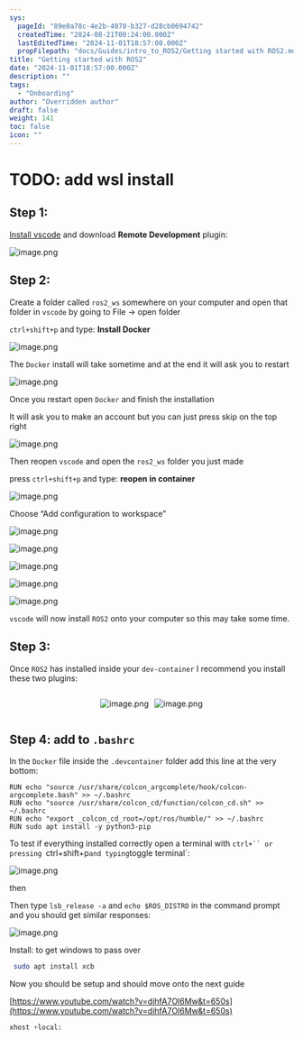 ```yaml
---
sys:
  pageId: "89e0a78c-4e2b-4070-b327-d28cb0694742"
  createdTime: "2024-08-21T00:24:00.000Z"
  lastEditedTime: "2024-11-01T18:57:00.000Z"
  propFilepath: "docs/Guides/intro_to_ROS2/Getting started with ROS2.md"
title: "Getting started with ROS2"
date: "2024-11-01T18:57:00.000Z"
description: ""
tags:
  - "Onboarding"
author: "Overridden author"
draft: false
weight: 141
toc: false
icon: ""
---
```


# TODO: add wsl install

## Step 1:

[Install vscode](https://code.visualstudio.com/download) and download **Remote Development** plugin:

![image.png](https://prod-files-secure.s3.us-west-2.amazonaws.com/d518164a-d88e-44d1-a4ee-3adb3bd8bce0/efb52993-1881-4a40-b95e-6f020334f022/image.png?X-Amz-Algorithm=AWS4-HMAC-SHA256&X-Amz-Content-Sha256=UNSIGNED-PAYLOAD&X-Amz-Credential=ASIAZI2LB4667WP6O26R%2F20250220%2Fus-west-2%2Fs3%2Faws4_request&X-Amz-Date=20250220T090817Z&X-Amz-Expires=3600&X-Amz-Security-Token=IQoJb3JpZ2luX2VjEJH%2F%2F%2F%2F%2F%2F%2F%2F%2F%2FwEaCXVzLXdlc3QtMiJGMEQCIByuWbe9TofW57OBSWsY%2BFMPDHu9G8cuyhkyzfa%2FGea6AiAnPecp81DghhooJ0Ep%2FzboJoKFA9BTXuql77XV7QyK7CqIBAi6%2F%2F%2F%2F%2F%2F%2F%2F%2F%2F8BEAAaDDYzNzQyMzE4MzgwNSIM4YcYtgjU5K3dGlHEKtwDR0k2sWZ7O%2FN0lE4OnRmpNpHgJfHW8MpgSgbLcDYlE3QweY9u8FxW4d6Y3MZytapA93Pss77mIn8CfOJRs6HCRLM9k7yriZjo%2BWGcFyG1pnArKyKwIhC3j0Rrd8nEo3ZdR%2FYWj9iaLRQpQ%2Ftqqb3BcxglN0W4G2U4NKYsPVbDoEl05FtGR8%2BGHP5zBjOG173C9%2FJCSgS1UVoWrLH85uHI1SYPa2tFD8GICeXHpdPWD8Am3JRnWIUoqEjVzSNTHZgoMViQijGG4wv166cBQzm8zjjPkp8fk8wi1VIcdEssT4r80lTtRlzUBJBX49HQbtKHFvYh5BPcODSm%2FWgRtQhixqBeQCjg%2BJSW8xHJEEKSHpRF%2BsK0FSvW5ZdOVpveLhK1FX9nSHQJEMioTCcAEMXpOIPkAoSnpaNUEytp0JIkmeCp9PI5EbHSiz2OF4HGbj4QG13%2FmTdVForlHFdExWFYLvvTs0gqFOE1CjsoJUp1VAXS%2FrAN6xOYr4kKpN9ax6EtgQsIRESE6FAOeGVnbW7lDHmPb1DofFqH7Hl%2Bgqw5t%2FLE%2B7O%2Bgl1RM9KW1Jm%2B%2BKQBrGGy%2BYiJVddcJTY7F0iCawWwGFZx7lgonh%2FLzDv2%2FvHuy2ah09dyu7g9Okkw7tfbvQY6pgGtpk1M50IRuBmleAjymfn9jiNO35TYHZjTFh%2FfmcLFoP2lLOzKUhOHEF8PipciSfr4QM%2FyNfVhUOKMs9rTem0VsjFeRfnJSjOBACqYGhzHCKMm%2Bnr0dhXJh8AvbPkxSZR17%2FUo62u8dJpRnvBfc9JEvLbpxIQEBdKx1rBPZyHapjpIkMTAdVS2N0rBhPsusK%2B0pvRQG3gA9gf5WEBLBBbugGRhxMlq&X-Amz-Signature=c0de8f167f15cf07933221a7f00f30b1634408f914b24a1bb5af6b2c6d2a9146&X-Amz-SignedHeaders=host&x-id=GetObject)

## Step 2:

Create a folder called `ros2_ws` somewhere on your computer and open that folder in `vscode` by going to File → open folder 

`ctrl+shift+p` and type: **Install Docker**

![image.png](https://prod-files-secure.s3.us-west-2.amazonaws.com/d518164a-d88e-44d1-a4ee-3adb3bd8bce0/2269dc0e-1cd5-47ff-bceb-c04ad9b2eab0/image.png?X-Amz-Algorithm=AWS4-HMAC-SHA256&X-Amz-Content-Sha256=UNSIGNED-PAYLOAD&X-Amz-Credential=ASIAZI2LB4667WP6O26R%2F20250220%2Fus-west-2%2Fs3%2Faws4_request&X-Amz-Date=20250220T090817Z&X-Amz-Expires=3600&X-Amz-Security-Token=IQoJb3JpZ2luX2VjEJH%2F%2F%2F%2F%2F%2F%2F%2F%2F%2FwEaCXVzLXdlc3QtMiJGMEQCIByuWbe9TofW57OBSWsY%2BFMPDHu9G8cuyhkyzfa%2FGea6AiAnPecp81DghhooJ0Ep%2FzboJoKFA9BTXuql77XV7QyK7CqIBAi6%2F%2F%2F%2F%2F%2F%2F%2F%2F%2F8BEAAaDDYzNzQyMzE4MzgwNSIM4YcYtgjU5K3dGlHEKtwDR0k2sWZ7O%2FN0lE4OnRmpNpHgJfHW8MpgSgbLcDYlE3QweY9u8FxW4d6Y3MZytapA93Pss77mIn8CfOJRs6HCRLM9k7yriZjo%2BWGcFyG1pnArKyKwIhC3j0Rrd8nEo3ZdR%2FYWj9iaLRQpQ%2Ftqqb3BcxglN0W4G2U4NKYsPVbDoEl05FtGR8%2BGHP5zBjOG173C9%2FJCSgS1UVoWrLH85uHI1SYPa2tFD8GICeXHpdPWD8Am3JRnWIUoqEjVzSNTHZgoMViQijGG4wv166cBQzm8zjjPkp8fk8wi1VIcdEssT4r80lTtRlzUBJBX49HQbtKHFvYh5BPcODSm%2FWgRtQhixqBeQCjg%2BJSW8xHJEEKSHpRF%2BsK0FSvW5ZdOVpveLhK1FX9nSHQJEMioTCcAEMXpOIPkAoSnpaNUEytp0JIkmeCp9PI5EbHSiz2OF4HGbj4QG13%2FmTdVForlHFdExWFYLvvTs0gqFOE1CjsoJUp1VAXS%2FrAN6xOYr4kKpN9ax6EtgQsIRESE6FAOeGVnbW7lDHmPb1DofFqH7Hl%2Bgqw5t%2FLE%2B7O%2Bgl1RM9KW1Jm%2B%2BKQBrGGy%2BYiJVddcJTY7F0iCawWwGFZx7lgonh%2FLzDv2%2FvHuy2ah09dyu7g9Okkw7tfbvQY6pgGtpk1M50IRuBmleAjymfn9jiNO35TYHZjTFh%2FfmcLFoP2lLOzKUhOHEF8PipciSfr4QM%2FyNfVhUOKMs9rTem0VsjFeRfnJSjOBACqYGhzHCKMm%2Bnr0dhXJh8AvbPkxSZR17%2FUo62u8dJpRnvBfc9JEvLbpxIQEBdKx1rBPZyHapjpIkMTAdVS2N0rBhPsusK%2B0pvRQG3gA9gf5WEBLBBbugGRhxMlq&X-Amz-Signature=378f88269bc55df651cec2cf3256ff7ea5adf03d2d14d8f927ab58feb7640c35&X-Amz-SignedHeaders=host&x-id=GetObject)

The `Docker` install will take sometime and at the end it will ask you to restart

![image.png](https://prod-files-secure.s3.us-west-2.amazonaws.com/d518164a-d88e-44d1-a4ee-3adb3bd8bce0/ed233f78-be33-4b1f-b89c-9c346c0e961e/image.png?X-Amz-Algorithm=AWS4-HMAC-SHA256&X-Amz-Content-Sha256=UNSIGNED-PAYLOAD&X-Amz-Credential=ASIAZI2LB4667WP6O26R%2F20250220%2Fus-west-2%2Fs3%2Faws4_request&X-Amz-Date=20250220T090817Z&X-Amz-Expires=3600&X-Amz-Security-Token=IQoJb3JpZ2luX2VjEJH%2F%2F%2F%2F%2F%2F%2F%2F%2F%2FwEaCXVzLXdlc3QtMiJGMEQCIByuWbe9TofW57OBSWsY%2BFMPDHu9G8cuyhkyzfa%2FGea6AiAnPecp81DghhooJ0Ep%2FzboJoKFA9BTXuql77XV7QyK7CqIBAi6%2F%2F%2F%2F%2F%2F%2F%2F%2F%2F8BEAAaDDYzNzQyMzE4MzgwNSIM4YcYtgjU5K3dGlHEKtwDR0k2sWZ7O%2FN0lE4OnRmpNpHgJfHW8MpgSgbLcDYlE3QweY9u8FxW4d6Y3MZytapA93Pss77mIn8CfOJRs6HCRLM9k7yriZjo%2BWGcFyG1pnArKyKwIhC3j0Rrd8nEo3ZdR%2FYWj9iaLRQpQ%2Ftqqb3BcxglN0W4G2U4NKYsPVbDoEl05FtGR8%2BGHP5zBjOG173C9%2FJCSgS1UVoWrLH85uHI1SYPa2tFD8GICeXHpdPWD8Am3JRnWIUoqEjVzSNTHZgoMViQijGG4wv166cBQzm8zjjPkp8fk8wi1VIcdEssT4r80lTtRlzUBJBX49HQbtKHFvYh5BPcODSm%2FWgRtQhixqBeQCjg%2BJSW8xHJEEKSHpRF%2BsK0FSvW5ZdOVpveLhK1FX9nSHQJEMioTCcAEMXpOIPkAoSnpaNUEytp0JIkmeCp9PI5EbHSiz2OF4HGbj4QG13%2FmTdVForlHFdExWFYLvvTs0gqFOE1CjsoJUp1VAXS%2FrAN6xOYr4kKpN9ax6EtgQsIRESE6FAOeGVnbW7lDHmPb1DofFqH7Hl%2Bgqw5t%2FLE%2B7O%2Bgl1RM9KW1Jm%2B%2BKQBrGGy%2BYiJVddcJTY7F0iCawWwGFZx7lgonh%2FLzDv2%2FvHuy2ah09dyu7g9Okkw7tfbvQY6pgGtpk1M50IRuBmleAjymfn9jiNO35TYHZjTFh%2FfmcLFoP2lLOzKUhOHEF8PipciSfr4QM%2FyNfVhUOKMs9rTem0VsjFeRfnJSjOBACqYGhzHCKMm%2Bnr0dhXJh8AvbPkxSZR17%2FUo62u8dJpRnvBfc9JEvLbpxIQEBdKx1rBPZyHapjpIkMTAdVS2N0rBhPsusK%2B0pvRQG3gA9gf5WEBLBBbugGRhxMlq&X-Amz-Signature=02baf2d7a3f8791981a974d083d57b2ccbd9acbc90309c5908b2ad3e57709a23&X-Amz-SignedHeaders=host&x-id=GetObject)

Once you restart open `Docker` and finish the installation

It will ask you to make an account but you can just press skip on the top right

![image.png](https://prod-files-secure.s3.us-west-2.amazonaws.com/d518164a-d88e-44d1-a4ee-3adb3bd8bce0/21010ad9-1659-4fd9-9f59-9932a09b2a3d/image.png?X-Amz-Algorithm=AWS4-HMAC-SHA256&X-Amz-Content-Sha256=UNSIGNED-PAYLOAD&X-Amz-Credential=ASIAZI2LB4667WP6O26R%2F20250220%2Fus-west-2%2Fs3%2Faws4_request&X-Amz-Date=20250220T090817Z&X-Amz-Expires=3600&X-Amz-Security-Token=IQoJb3JpZ2luX2VjEJH%2F%2F%2F%2F%2F%2F%2F%2F%2F%2FwEaCXVzLXdlc3QtMiJGMEQCIByuWbe9TofW57OBSWsY%2BFMPDHu9G8cuyhkyzfa%2FGea6AiAnPecp81DghhooJ0Ep%2FzboJoKFA9BTXuql77XV7QyK7CqIBAi6%2F%2F%2F%2F%2F%2F%2F%2F%2F%2F8BEAAaDDYzNzQyMzE4MzgwNSIM4YcYtgjU5K3dGlHEKtwDR0k2sWZ7O%2FN0lE4OnRmpNpHgJfHW8MpgSgbLcDYlE3QweY9u8FxW4d6Y3MZytapA93Pss77mIn8CfOJRs6HCRLM9k7yriZjo%2BWGcFyG1pnArKyKwIhC3j0Rrd8nEo3ZdR%2FYWj9iaLRQpQ%2Ftqqb3BcxglN0W4G2U4NKYsPVbDoEl05FtGR8%2BGHP5zBjOG173C9%2FJCSgS1UVoWrLH85uHI1SYPa2tFD8GICeXHpdPWD8Am3JRnWIUoqEjVzSNTHZgoMViQijGG4wv166cBQzm8zjjPkp8fk8wi1VIcdEssT4r80lTtRlzUBJBX49HQbtKHFvYh5BPcODSm%2FWgRtQhixqBeQCjg%2BJSW8xHJEEKSHpRF%2BsK0FSvW5ZdOVpveLhK1FX9nSHQJEMioTCcAEMXpOIPkAoSnpaNUEytp0JIkmeCp9PI5EbHSiz2OF4HGbj4QG13%2FmTdVForlHFdExWFYLvvTs0gqFOE1CjsoJUp1VAXS%2FrAN6xOYr4kKpN9ax6EtgQsIRESE6FAOeGVnbW7lDHmPb1DofFqH7Hl%2Bgqw5t%2FLE%2B7O%2Bgl1RM9KW1Jm%2B%2BKQBrGGy%2BYiJVddcJTY7F0iCawWwGFZx7lgonh%2FLzDv2%2FvHuy2ah09dyu7g9Okkw7tfbvQY6pgGtpk1M50IRuBmleAjymfn9jiNO35TYHZjTFh%2FfmcLFoP2lLOzKUhOHEF8PipciSfr4QM%2FyNfVhUOKMs9rTem0VsjFeRfnJSjOBACqYGhzHCKMm%2Bnr0dhXJh8AvbPkxSZR17%2FUo62u8dJpRnvBfc9JEvLbpxIQEBdKx1rBPZyHapjpIkMTAdVS2N0rBhPsusK%2B0pvRQG3gA9gf5WEBLBBbugGRhxMlq&X-Amz-Signature=f1eae6540f13bd30865bbddf3230d29fd537961ab22928596c01a82c8fe29356&X-Amz-SignedHeaders=host&x-id=GetObject)

Then reopen `vscode` and open the `ros2_ws` folder you just made

press `ctrl+shift+p` and type: **reopen in container**

![image.png](https://prod-files-secure.s3.us-west-2.amazonaws.com/d518164a-d88e-44d1-a4ee-3adb3bd8bce0/4e93b8c2-41ad-488c-8095-c74205196118/image.png?X-Amz-Algorithm=AWS4-HMAC-SHA256&X-Amz-Content-Sha256=UNSIGNED-PAYLOAD&X-Amz-Credential=ASIAZI2LB4667WP6O26R%2F20250220%2Fus-west-2%2Fs3%2Faws4_request&X-Amz-Date=20250220T090817Z&X-Amz-Expires=3600&X-Amz-Security-Token=IQoJb3JpZ2luX2VjEJH%2F%2F%2F%2F%2F%2F%2F%2F%2F%2FwEaCXVzLXdlc3QtMiJGMEQCIByuWbe9TofW57OBSWsY%2BFMPDHu9G8cuyhkyzfa%2FGea6AiAnPecp81DghhooJ0Ep%2FzboJoKFA9BTXuql77XV7QyK7CqIBAi6%2F%2F%2F%2F%2F%2F%2F%2F%2F%2F8BEAAaDDYzNzQyMzE4MzgwNSIM4YcYtgjU5K3dGlHEKtwDR0k2sWZ7O%2FN0lE4OnRmpNpHgJfHW8MpgSgbLcDYlE3QweY9u8FxW4d6Y3MZytapA93Pss77mIn8CfOJRs6HCRLM9k7yriZjo%2BWGcFyG1pnArKyKwIhC3j0Rrd8nEo3ZdR%2FYWj9iaLRQpQ%2Ftqqb3BcxglN0W4G2U4NKYsPVbDoEl05FtGR8%2BGHP5zBjOG173C9%2FJCSgS1UVoWrLH85uHI1SYPa2tFD8GICeXHpdPWD8Am3JRnWIUoqEjVzSNTHZgoMViQijGG4wv166cBQzm8zjjPkp8fk8wi1VIcdEssT4r80lTtRlzUBJBX49HQbtKHFvYh5BPcODSm%2FWgRtQhixqBeQCjg%2BJSW8xHJEEKSHpRF%2BsK0FSvW5ZdOVpveLhK1FX9nSHQJEMioTCcAEMXpOIPkAoSnpaNUEytp0JIkmeCp9PI5EbHSiz2OF4HGbj4QG13%2FmTdVForlHFdExWFYLvvTs0gqFOE1CjsoJUp1VAXS%2FrAN6xOYr4kKpN9ax6EtgQsIRESE6FAOeGVnbW7lDHmPb1DofFqH7Hl%2Bgqw5t%2FLE%2B7O%2Bgl1RM9KW1Jm%2B%2BKQBrGGy%2BYiJVddcJTY7F0iCawWwGFZx7lgonh%2FLzDv2%2FvHuy2ah09dyu7g9Okkw7tfbvQY6pgGtpk1M50IRuBmleAjymfn9jiNO35TYHZjTFh%2FfmcLFoP2lLOzKUhOHEF8PipciSfr4QM%2FyNfVhUOKMs9rTem0VsjFeRfnJSjOBACqYGhzHCKMm%2Bnr0dhXJh8AvbPkxSZR17%2FUo62u8dJpRnvBfc9JEvLbpxIQEBdKx1rBPZyHapjpIkMTAdVS2N0rBhPsusK%2B0pvRQG3gA9gf5WEBLBBbugGRhxMlq&X-Amz-Signature=095235997839ba5a8bc954b916433a614e76dd6e448f7ad820ad6453713e3914&X-Amz-SignedHeaders=host&x-id=GetObject)

Choose “Add configuration to workspace”

![image.png](https://prod-files-secure.s3.us-west-2.amazonaws.com/d518164a-d88e-44d1-a4ee-3adb3bd8bce0/9560b282-5060-4989-ba37-97e7b2c22476/image.png?X-Amz-Algorithm=AWS4-HMAC-SHA256&X-Amz-Content-Sha256=UNSIGNED-PAYLOAD&X-Amz-Credential=ASIAZI2LB4667WP6O26R%2F20250220%2Fus-west-2%2Fs3%2Faws4_request&X-Amz-Date=20250220T090817Z&X-Amz-Expires=3600&X-Amz-Security-Token=IQoJb3JpZ2luX2VjEJH%2F%2F%2F%2F%2F%2F%2F%2F%2F%2FwEaCXVzLXdlc3QtMiJGMEQCIByuWbe9TofW57OBSWsY%2BFMPDHu9G8cuyhkyzfa%2FGea6AiAnPecp81DghhooJ0Ep%2FzboJoKFA9BTXuql77XV7QyK7CqIBAi6%2F%2F%2F%2F%2F%2F%2F%2F%2F%2F8BEAAaDDYzNzQyMzE4MzgwNSIM4YcYtgjU5K3dGlHEKtwDR0k2sWZ7O%2FN0lE4OnRmpNpHgJfHW8MpgSgbLcDYlE3QweY9u8FxW4d6Y3MZytapA93Pss77mIn8CfOJRs6HCRLM9k7yriZjo%2BWGcFyG1pnArKyKwIhC3j0Rrd8nEo3ZdR%2FYWj9iaLRQpQ%2Ftqqb3BcxglN0W4G2U4NKYsPVbDoEl05FtGR8%2BGHP5zBjOG173C9%2FJCSgS1UVoWrLH85uHI1SYPa2tFD8GICeXHpdPWD8Am3JRnWIUoqEjVzSNTHZgoMViQijGG4wv166cBQzm8zjjPkp8fk8wi1VIcdEssT4r80lTtRlzUBJBX49HQbtKHFvYh5BPcODSm%2FWgRtQhixqBeQCjg%2BJSW8xHJEEKSHpRF%2BsK0FSvW5ZdOVpveLhK1FX9nSHQJEMioTCcAEMXpOIPkAoSnpaNUEytp0JIkmeCp9PI5EbHSiz2OF4HGbj4QG13%2FmTdVForlHFdExWFYLvvTs0gqFOE1CjsoJUp1VAXS%2FrAN6xOYr4kKpN9ax6EtgQsIRESE6FAOeGVnbW7lDHmPb1DofFqH7Hl%2Bgqw5t%2FLE%2B7O%2Bgl1RM9KW1Jm%2B%2BKQBrGGy%2BYiJVddcJTY7F0iCawWwGFZx7lgonh%2FLzDv2%2FvHuy2ah09dyu7g9Okkw7tfbvQY6pgGtpk1M50IRuBmleAjymfn9jiNO35TYHZjTFh%2FfmcLFoP2lLOzKUhOHEF8PipciSfr4QM%2FyNfVhUOKMs9rTem0VsjFeRfnJSjOBACqYGhzHCKMm%2Bnr0dhXJh8AvbPkxSZR17%2FUo62u8dJpRnvBfc9JEvLbpxIQEBdKx1rBPZyHapjpIkMTAdVS2N0rBhPsusK%2B0pvRQG3gA9gf5WEBLBBbugGRhxMlq&X-Amz-Signature=5e2d1c064b5f7db993bdf6079893b9bdb2b8b95af29d0d581267f630b7f423fb&X-Amz-SignedHeaders=host&x-id=GetObject)

![image.png](https://prod-files-secure.s3.us-west-2.amazonaws.com/d518164a-d88e-44d1-a4ee-3adb3bd8bce0/2ee63f81-886b-48e8-a553-dc6e5eac99e4/image.png?X-Amz-Algorithm=AWS4-HMAC-SHA256&X-Amz-Content-Sha256=UNSIGNED-PAYLOAD&X-Amz-Credential=ASIAZI2LB4667WP6O26R%2F20250220%2Fus-west-2%2Fs3%2Faws4_request&X-Amz-Date=20250220T090817Z&X-Amz-Expires=3600&X-Amz-Security-Token=IQoJb3JpZ2luX2VjEJH%2F%2F%2F%2F%2F%2F%2F%2F%2F%2FwEaCXVzLXdlc3QtMiJGMEQCIByuWbe9TofW57OBSWsY%2BFMPDHu9G8cuyhkyzfa%2FGea6AiAnPecp81DghhooJ0Ep%2FzboJoKFA9BTXuql77XV7QyK7CqIBAi6%2F%2F%2F%2F%2F%2F%2F%2F%2F%2F8BEAAaDDYzNzQyMzE4MzgwNSIM4YcYtgjU5K3dGlHEKtwDR0k2sWZ7O%2FN0lE4OnRmpNpHgJfHW8MpgSgbLcDYlE3QweY9u8FxW4d6Y3MZytapA93Pss77mIn8CfOJRs6HCRLM9k7yriZjo%2BWGcFyG1pnArKyKwIhC3j0Rrd8nEo3ZdR%2FYWj9iaLRQpQ%2Ftqqb3BcxglN0W4G2U4NKYsPVbDoEl05FtGR8%2BGHP5zBjOG173C9%2FJCSgS1UVoWrLH85uHI1SYPa2tFD8GICeXHpdPWD8Am3JRnWIUoqEjVzSNTHZgoMViQijGG4wv166cBQzm8zjjPkp8fk8wi1VIcdEssT4r80lTtRlzUBJBX49HQbtKHFvYh5BPcODSm%2FWgRtQhixqBeQCjg%2BJSW8xHJEEKSHpRF%2BsK0FSvW5ZdOVpveLhK1FX9nSHQJEMioTCcAEMXpOIPkAoSnpaNUEytp0JIkmeCp9PI5EbHSiz2OF4HGbj4QG13%2FmTdVForlHFdExWFYLvvTs0gqFOE1CjsoJUp1VAXS%2FrAN6xOYr4kKpN9ax6EtgQsIRESE6FAOeGVnbW7lDHmPb1DofFqH7Hl%2Bgqw5t%2FLE%2B7O%2Bgl1RM9KW1Jm%2B%2BKQBrGGy%2BYiJVddcJTY7F0iCawWwGFZx7lgonh%2FLzDv2%2FvHuy2ah09dyu7g9Okkw7tfbvQY6pgGtpk1M50IRuBmleAjymfn9jiNO35TYHZjTFh%2FfmcLFoP2lLOzKUhOHEF8PipciSfr4QM%2FyNfVhUOKMs9rTem0VsjFeRfnJSjOBACqYGhzHCKMm%2Bnr0dhXJh8AvbPkxSZR17%2FUo62u8dJpRnvBfc9JEvLbpxIQEBdKx1rBPZyHapjpIkMTAdVS2N0rBhPsusK%2B0pvRQG3gA9gf5WEBLBBbugGRhxMlq&X-Amz-Signature=e2445d4c2c2e5a17d072f307e069bcf487ba1ff373ef75c70c3b7ab9839b3bb4&X-Amz-SignedHeaders=host&x-id=GetObject)

![image.png](https://prod-files-secure.s3.us-west-2.amazonaws.com/d518164a-d88e-44d1-a4ee-3adb3bd8bce0/ae1580b2-b048-407e-aed9-b584224a7a04/image.png?X-Amz-Algorithm=AWS4-HMAC-SHA256&X-Amz-Content-Sha256=UNSIGNED-PAYLOAD&X-Amz-Credential=ASIAZI2LB4667WP6O26R%2F20250220%2Fus-west-2%2Fs3%2Faws4_request&X-Amz-Date=20250220T090817Z&X-Amz-Expires=3600&X-Amz-Security-Token=IQoJb3JpZ2luX2VjEJH%2F%2F%2F%2F%2F%2F%2F%2F%2F%2FwEaCXVzLXdlc3QtMiJGMEQCIByuWbe9TofW57OBSWsY%2BFMPDHu9G8cuyhkyzfa%2FGea6AiAnPecp81DghhooJ0Ep%2FzboJoKFA9BTXuql77XV7QyK7CqIBAi6%2F%2F%2F%2F%2F%2F%2F%2F%2F%2F8BEAAaDDYzNzQyMzE4MzgwNSIM4YcYtgjU5K3dGlHEKtwDR0k2sWZ7O%2FN0lE4OnRmpNpHgJfHW8MpgSgbLcDYlE3QweY9u8FxW4d6Y3MZytapA93Pss77mIn8CfOJRs6HCRLM9k7yriZjo%2BWGcFyG1pnArKyKwIhC3j0Rrd8nEo3ZdR%2FYWj9iaLRQpQ%2Ftqqb3BcxglN0W4G2U4NKYsPVbDoEl05FtGR8%2BGHP5zBjOG173C9%2FJCSgS1UVoWrLH85uHI1SYPa2tFD8GICeXHpdPWD8Am3JRnWIUoqEjVzSNTHZgoMViQijGG4wv166cBQzm8zjjPkp8fk8wi1VIcdEssT4r80lTtRlzUBJBX49HQbtKHFvYh5BPcODSm%2FWgRtQhixqBeQCjg%2BJSW8xHJEEKSHpRF%2BsK0FSvW5ZdOVpveLhK1FX9nSHQJEMioTCcAEMXpOIPkAoSnpaNUEytp0JIkmeCp9PI5EbHSiz2OF4HGbj4QG13%2FmTdVForlHFdExWFYLvvTs0gqFOE1CjsoJUp1VAXS%2FrAN6xOYr4kKpN9ax6EtgQsIRESE6FAOeGVnbW7lDHmPb1DofFqH7Hl%2Bgqw5t%2FLE%2B7O%2Bgl1RM9KW1Jm%2B%2BKQBrGGy%2BYiJVddcJTY7F0iCawWwGFZx7lgonh%2FLzDv2%2FvHuy2ah09dyu7g9Okkw7tfbvQY6pgGtpk1M50IRuBmleAjymfn9jiNO35TYHZjTFh%2FfmcLFoP2lLOzKUhOHEF8PipciSfr4QM%2FyNfVhUOKMs9rTem0VsjFeRfnJSjOBACqYGhzHCKMm%2Bnr0dhXJh8AvbPkxSZR17%2FUo62u8dJpRnvBfc9JEvLbpxIQEBdKx1rBPZyHapjpIkMTAdVS2N0rBhPsusK%2B0pvRQG3gA9gf5WEBLBBbugGRhxMlq&X-Amz-Signature=638f5a3f209ad07b86bc2053d6f59b9f97c5f2a85d0790a5b17d4ff7b2962baa&X-Amz-SignedHeaders=host&x-id=GetObject)

![image.png](https://prod-files-secure.s3.us-west-2.amazonaws.com/d518164a-d88e-44d1-a4ee-3adb3bd8bce0/53255b28-f75e-430f-b9e3-c0ac8577e42b/image.png?X-Amz-Algorithm=AWS4-HMAC-SHA256&X-Amz-Content-Sha256=UNSIGNED-PAYLOAD&X-Amz-Credential=ASIAZI2LB4667WP6O26R%2F20250220%2Fus-west-2%2Fs3%2Faws4_request&X-Amz-Date=20250220T090817Z&X-Amz-Expires=3600&X-Amz-Security-Token=IQoJb3JpZ2luX2VjEJH%2F%2F%2F%2F%2F%2F%2F%2F%2F%2FwEaCXVzLXdlc3QtMiJGMEQCIByuWbe9TofW57OBSWsY%2BFMPDHu9G8cuyhkyzfa%2FGea6AiAnPecp81DghhooJ0Ep%2FzboJoKFA9BTXuql77XV7QyK7CqIBAi6%2F%2F%2F%2F%2F%2F%2F%2F%2F%2F8BEAAaDDYzNzQyMzE4MzgwNSIM4YcYtgjU5K3dGlHEKtwDR0k2sWZ7O%2FN0lE4OnRmpNpHgJfHW8MpgSgbLcDYlE3QweY9u8FxW4d6Y3MZytapA93Pss77mIn8CfOJRs6HCRLM9k7yriZjo%2BWGcFyG1pnArKyKwIhC3j0Rrd8nEo3ZdR%2FYWj9iaLRQpQ%2Ftqqb3BcxglN0W4G2U4NKYsPVbDoEl05FtGR8%2BGHP5zBjOG173C9%2FJCSgS1UVoWrLH85uHI1SYPa2tFD8GICeXHpdPWD8Am3JRnWIUoqEjVzSNTHZgoMViQijGG4wv166cBQzm8zjjPkp8fk8wi1VIcdEssT4r80lTtRlzUBJBX49HQbtKHFvYh5BPcODSm%2FWgRtQhixqBeQCjg%2BJSW8xHJEEKSHpRF%2BsK0FSvW5ZdOVpveLhK1FX9nSHQJEMioTCcAEMXpOIPkAoSnpaNUEytp0JIkmeCp9PI5EbHSiz2OF4HGbj4QG13%2FmTdVForlHFdExWFYLvvTs0gqFOE1CjsoJUp1VAXS%2FrAN6xOYr4kKpN9ax6EtgQsIRESE6FAOeGVnbW7lDHmPb1DofFqH7Hl%2Bgqw5t%2FLE%2B7O%2Bgl1RM9KW1Jm%2B%2BKQBrGGy%2BYiJVddcJTY7F0iCawWwGFZx7lgonh%2FLzDv2%2FvHuy2ah09dyu7g9Okkw7tfbvQY6pgGtpk1M50IRuBmleAjymfn9jiNO35TYHZjTFh%2FfmcLFoP2lLOzKUhOHEF8PipciSfr4QM%2FyNfVhUOKMs9rTem0VsjFeRfnJSjOBACqYGhzHCKMm%2Bnr0dhXJh8AvbPkxSZR17%2FUo62u8dJpRnvBfc9JEvLbpxIQEBdKx1rBPZyHapjpIkMTAdVS2N0rBhPsusK%2B0pvRQG3gA9gf5WEBLBBbugGRhxMlq&X-Amz-Signature=a02660ed3984eaa407f400eaeb232e058b5daebd0dbe9f5263eaebd444a9a0df&X-Amz-SignedHeaders=host&x-id=GetObject)

![image.png](https://prod-files-secure.s3.us-west-2.amazonaws.com/d518164a-d88e-44d1-a4ee-3adb3bd8bce0/7c562767-5af9-4ffb-97d1-327bcdf4ee00/image.png?X-Amz-Algorithm=AWS4-HMAC-SHA256&X-Amz-Content-Sha256=UNSIGNED-PAYLOAD&X-Amz-Credential=ASIAZI2LB4667WP6O26R%2F20250220%2Fus-west-2%2Fs3%2Faws4_request&X-Amz-Date=20250220T090817Z&X-Amz-Expires=3600&X-Amz-Security-Token=IQoJb3JpZ2luX2VjEJH%2F%2F%2F%2F%2F%2F%2F%2F%2F%2FwEaCXVzLXdlc3QtMiJGMEQCIByuWbe9TofW57OBSWsY%2BFMPDHu9G8cuyhkyzfa%2FGea6AiAnPecp81DghhooJ0Ep%2FzboJoKFA9BTXuql77XV7QyK7CqIBAi6%2F%2F%2F%2F%2F%2F%2F%2F%2F%2F8BEAAaDDYzNzQyMzE4MzgwNSIM4YcYtgjU5K3dGlHEKtwDR0k2sWZ7O%2FN0lE4OnRmpNpHgJfHW8MpgSgbLcDYlE3QweY9u8FxW4d6Y3MZytapA93Pss77mIn8CfOJRs6HCRLM9k7yriZjo%2BWGcFyG1pnArKyKwIhC3j0Rrd8nEo3ZdR%2FYWj9iaLRQpQ%2Ftqqb3BcxglN0W4G2U4NKYsPVbDoEl05FtGR8%2BGHP5zBjOG173C9%2FJCSgS1UVoWrLH85uHI1SYPa2tFD8GICeXHpdPWD8Am3JRnWIUoqEjVzSNTHZgoMViQijGG4wv166cBQzm8zjjPkp8fk8wi1VIcdEssT4r80lTtRlzUBJBX49HQbtKHFvYh5BPcODSm%2FWgRtQhixqBeQCjg%2BJSW8xHJEEKSHpRF%2BsK0FSvW5ZdOVpveLhK1FX9nSHQJEMioTCcAEMXpOIPkAoSnpaNUEytp0JIkmeCp9PI5EbHSiz2OF4HGbj4QG13%2FmTdVForlHFdExWFYLvvTs0gqFOE1CjsoJUp1VAXS%2FrAN6xOYr4kKpN9ax6EtgQsIRESE6FAOeGVnbW7lDHmPb1DofFqH7Hl%2Bgqw5t%2FLE%2B7O%2Bgl1RM9KW1Jm%2B%2BKQBrGGy%2BYiJVddcJTY7F0iCawWwGFZx7lgonh%2FLzDv2%2FvHuy2ah09dyu7g9Okkw7tfbvQY6pgGtpk1M50IRuBmleAjymfn9jiNO35TYHZjTFh%2FfmcLFoP2lLOzKUhOHEF8PipciSfr4QM%2FyNfVhUOKMs9rTem0VsjFeRfnJSjOBACqYGhzHCKMm%2Bnr0dhXJh8AvbPkxSZR17%2FUo62u8dJpRnvBfc9JEvLbpxIQEBdKx1rBPZyHapjpIkMTAdVS2N0rBhPsusK%2B0pvRQG3gA9gf5WEBLBBbugGRhxMlq&X-Amz-Signature=5e76a061b74654c6dfb1f9957d63d8fe6fea310c1302e03e8a16bac272d0dcda&X-Amz-SignedHeaders=host&x-id=GetObject)

`vscode` will now install `ROS2` onto your computer so this may take some time.

## Step 3:

Once `ROS2` has installed inside your `dev-container` I recommend you install these two plugins:

<div style="display: flex;flex-direction: row; column-gap:10px; max-width: 630px;justify-content: center;">
<div>

![image.png](https://prod-files-secure.s3.us-west-2.amazonaws.com/d518164a-d88e-44d1-a4ee-3adb3bd8bce0/3fc3d550-5a54-4ba1-ba6b-faa01cdb7369/image.png?X-Amz-Algorithm=AWS4-HMAC-SHA256&X-Amz-Content-Sha256=UNSIGNED-PAYLOAD&X-Amz-Credential=ASIAZI2LB466THPWMXV6%2F20250220%2Fus-west-2%2Fs3%2Faws4_request&X-Amz-Date=20250220T090819Z&X-Amz-Expires=3600&X-Amz-Security-Token=IQoJb3JpZ2luX2VjEJH%2F%2F%2F%2F%2F%2F%2F%2F%2F%2FwEaCXVzLXdlc3QtMiJHMEUCIEgVYcomqCM0tDOCd1cFvqhpjIVkdhhEDgXifixj9u%2B1AiEA5zLejryarZjXq7ucXigqooLgV4o%2BHY0YN0UVW1E%2B65IqiAQIuv%2F%2F%2F%2F%2F%2F%2F%2F%2F%2FARAAGgw2Mzc0MjMxODM4MDUiDHP2M7TcpPQwcs4t6CrcA8K0DjZ9DL%2BAXYj35Th12fTSRyamNwbl9Gk96lmYLtIqhHJzLa6S1%2Fows%2FfflDa7tb0ytQ9nmpdtchNdoTcOFnPjztJXcaj9fcHDUQ%2FRAWVZuXGubd%2FU6oFgTlcUHf%2FwtVsNTe6sJZ1UJOeZqWDsd2Lrun%2FUQCoi9yrXLNHn7dwyhY4XehfuniJIZGxOv0AI5p0J1mPo2UKvWipS6NUqBfSvPHpgHaYVKphn1o9NzELFrrevNr5bi0RWi4YAbBQtyGooCJvQea2D1S27r5A6nw851d%2F2VJWCwyN5a0lfRQWggy%2BL2yaYC35k1hBMbWYaSqXQ5wI5lheVOWLuwyRUpJZr5E%2FaVCsWjUqrK6JucSL2y9ARd%2F8SKpDKfp3jS7iqM6scfuUUSwmhpcK66NjY4GKnfrHAVdAVYld6v4uvnMIK6jyVgQRX5cMW1AIwxd8VI5FP8mSlkQlLAADPWCHOlOxT5gtcX0%2BeOVAZOukf1DXLMuEywSZS1I6SXhus9HD7Wl48MH9XK4qdR1NeoG5ss18xJpPdiLs6vWXbpIlhjYgRBPWT41Qv24mp%2BeQL1WASFODtU0tYBykn%2BJmgAv1iQeJDfdHhhgOPYC%2BUFMd3DoCe%2FEyXkIN2Hwe4w6p3MO7X270GOqUBXGFXu5Dlm2MFDfNyPdTYCO5Y8s4nZoi846e3v0FNigpOd2gn1GXyE4mIRgbYVYeDyx4mTvmsrv%2FsTCcU7SjGPj1ulUC5OsUhcmFgQWNpZAsrs%2B042ytjuWaJZWMuifcoiYjN32W1bv8BcXpDj7qUeoBvDNfH9B15n5DlGYpod9NrGajH1vuYltfJhMaVYSdBQ1wuCZLUWVol2viM40bVWRiVB1KU&X-Amz-Signature=27f0865ca16207fc178ce3071a510e70259dc73aa2870ae821d45b2bc2a836d5&X-Amz-SignedHeaders=host&x-id=GetObject)

</div>
<div>

![image.png](https://prod-files-secure.s3.us-west-2.amazonaws.com/d518164a-d88e-44d1-a4ee-3adb3bd8bce0/d994cc66-13c2-4093-a5a3-f84cf4601a82/image.png?X-Amz-Algorithm=AWS4-HMAC-SHA256&X-Amz-Content-Sha256=UNSIGNED-PAYLOAD&X-Amz-Credential=ASIAZI2LB4664FJDQIRX%2F20250220%2Fus-west-2%2Fs3%2Faws4_request&X-Amz-Date=20250220T090821Z&X-Amz-Expires=3600&X-Amz-Security-Token=IQoJb3JpZ2luX2VjEJH%2F%2F%2F%2F%2F%2F%2F%2F%2F%2FwEaCXVzLXdlc3QtMiJGMEQCIB22SGEBoPOwVrvoo4xqS3JgLxYFEA0h16zFtfgQLpevAiA6okj5Xf%2BsLr8Qw%2B%2BzdrK6R3VB3DcWGvGgRHPnlYXE2CqIBAi6%2F%2F%2F%2F%2F%2F%2F%2F%2F%2F8BEAAaDDYzNzQyMzE4MzgwNSIMF9WN5tNRpF2JETzUKtwD8B8EtK%2F33MiCj%2FOlAmlQzXgmA4GWSXHMYp%2FMKhUPQzcq5LP0Rsboog79CmGGvifatgNRIQE6K8uuJXb7kyKE2JE%2FQXGMeiIGqpehxaxrooj3Mjn%2BB0KUtyFN6IUtH1wWuDakIJS5hgU8IYub9xLwmzZsRDAN8Vo4Xm4lnfRaTJQl%2B00RyqGR%2BQNJVTuu6%2FpBwkZC2q5cxYBJL%2BKsxO1nywZheEzbAi3HckZIvqd4n0qSUt1bXWmbOjkO8r4NsKtLNJpaCnRBbBpprL1Af20nULjl9FNSyB%2BniKD51fPYbyV0F0OWhgUNrbS6jLAnWSObqgmsXTfzxvYmwNUDgAVf9wDOgTE8bb6TnkQGV8teJpnPpKE6%2F%2BYF88niM%2B26JQkurRCJ6mykMepFg9cIngcaD4VB%2BhBm0jUUEKzXotaZaPlafs6UDp%2BulQJg2ACbTH198buCDUG2jiXpbpaSyB0SzHMPpldw2VbAwtVA4fVgwasWURJxXD%2FS79zUQaIl9YOXeQzP9wuJRCEa2Ay7%2FMC%2BAhgL3eLAMOto%2FsQZSu%2BlDGYVcfu2Musr1mJzz01%2B%2F%2BwZCQ7qvkP0nTNXWfhnho9RC3%2B07Y5QWhIUVwH1HUP9yu4PuWyXLeiKxbijrXQwt9jbvQY6pgGhi3IyVxkBYu8rCdl1OiSO3fT7PVzqc3IOJJLwdS%2BcWOGTiOsdXf5x8TORYOw3%2BchZ9fTXqjGicBeI7bG4eUJPf6SiJqbcb1OW5SwBogxstOUt%2BdK0EoLIbYq2AZwmFJpyK6fqIwbwmlvSw0uuT7Zd9YX9dHy79aX4xkeC2vFLU05Xhy7sWoPUKOzgkXbcllysnMt%2BykNXiwtx9cvigKZzL%2FqVj%2FE8&X-Amz-Signature=5d5ca5bffc084eea32b6282b3bf9cb3e1cb3db53c84bbd7c4dd61a78555c2983&X-Amz-SignedHeaders=host&x-id=GetObject)

</div>
</div>

## Step 4: add to `.bashrc`

In the `Docker` file inside the `.devcontainer` folder add this line at the very bottom: 

```docker
RUN echo "source /usr/share/colcon_argcomplete/hook/colcon-argcomplete.bash" >> ~/.bashrc
RUN echo "source /usr/share/colcon_cd/function/colcon_cd.sh" >> ~/.bashrc
RUN echo "export _colcon_cd_root=/opt/ros/humble/" >> ~/.bashrc
RUN sudo apt install -y python3-pip 
```

To test if everything installed correctly open a terminal with `ctrl+`` or pressing `ctrl+shift+p` and typing `toggle terminal`:

![image.png](https://prod-files-secure.s3.us-west-2.amazonaws.com/d518164a-d88e-44d1-a4ee-3adb3bd8bce0/6a4943d8-b04e-4c02-9a58-775f3384d1a5/image.png?X-Amz-Algorithm=AWS4-HMAC-SHA256&X-Amz-Content-Sha256=UNSIGNED-PAYLOAD&X-Amz-Credential=ASIAZI2LB4667WP6O26R%2F20250220%2Fus-west-2%2Fs3%2Faws4_request&X-Amz-Date=20250220T090817Z&X-Amz-Expires=3600&X-Amz-Security-Token=IQoJb3JpZ2luX2VjEJH%2F%2F%2F%2F%2F%2F%2F%2F%2F%2FwEaCXVzLXdlc3QtMiJGMEQCIByuWbe9TofW57OBSWsY%2BFMPDHu9G8cuyhkyzfa%2FGea6AiAnPecp81DghhooJ0Ep%2FzboJoKFA9BTXuql77XV7QyK7CqIBAi6%2F%2F%2F%2F%2F%2F%2F%2F%2F%2F8BEAAaDDYzNzQyMzE4MzgwNSIM4YcYtgjU5K3dGlHEKtwDR0k2sWZ7O%2FN0lE4OnRmpNpHgJfHW8MpgSgbLcDYlE3QweY9u8FxW4d6Y3MZytapA93Pss77mIn8CfOJRs6HCRLM9k7yriZjo%2BWGcFyG1pnArKyKwIhC3j0Rrd8nEo3ZdR%2FYWj9iaLRQpQ%2Ftqqb3BcxglN0W4G2U4NKYsPVbDoEl05FtGR8%2BGHP5zBjOG173C9%2FJCSgS1UVoWrLH85uHI1SYPa2tFD8GICeXHpdPWD8Am3JRnWIUoqEjVzSNTHZgoMViQijGG4wv166cBQzm8zjjPkp8fk8wi1VIcdEssT4r80lTtRlzUBJBX49HQbtKHFvYh5BPcODSm%2FWgRtQhixqBeQCjg%2BJSW8xHJEEKSHpRF%2BsK0FSvW5ZdOVpveLhK1FX9nSHQJEMioTCcAEMXpOIPkAoSnpaNUEytp0JIkmeCp9PI5EbHSiz2OF4HGbj4QG13%2FmTdVForlHFdExWFYLvvTs0gqFOE1CjsoJUp1VAXS%2FrAN6xOYr4kKpN9ax6EtgQsIRESE6FAOeGVnbW7lDHmPb1DofFqH7Hl%2Bgqw5t%2FLE%2B7O%2Bgl1RM9KW1Jm%2B%2BKQBrGGy%2BYiJVddcJTY7F0iCawWwGFZx7lgonh%2FLzDv2%2FvHuy2ah09dyu7g9Okkw7tfbvQY6pgGtpk1M50IRuBmleAjymfn9jiNO35TYHZjTFh%2FfmcLFoP2lLOzKUhOHEF8PipciSfr4QM%2FyNfVhUOKMs9rTem0VsjFeRfnJSjOBACqYGhzHCKMm%2Bnr0dhXJh8AvbPkxSZR17%2FUo62u8dJpRnvBfc9JEvLbpxIQEBdKx1rBPZyHapjpIkMTAdVS2N0rBhPsusK%2B0pvRQG3gA9gf5WEBLBBbugGRhxMlq&X-Amz-Signature=80afb654d0bf1695907b89c3a7562c41454afc2472517ec389afa3164e81d83a&X-Amz-SignedHeaders=host&x-id=GetObject)

then 

Then type `lsb_release -a` and `echo $ROS_DISTRO` in the command prompt and you should get similar responses:

![image.png](https://prod-files-secure.s3.us-west-2.amazonaws.com/d518164a-d88e-44d1-a4ee-3adb3bd8bce0/3e635dec-a805-4e85-8b9e-d000e5b71a4e/image.png?X-Amz-Algorithm=AWS4-HMAC-SHA256&X-Amz-Content-Sha256=UNSIGNED-PAYLOAD&X-Amz-Credential=ASIAZI2LB4667WP6O26R%2F20250220%2Fus-west-2%2Fs3%2Faws4_request&X-Amz-Date=20250220T090817Z&X-Amz-Expires=3600&X-Amz-Security-Token=IQoJb3JpZ2luX2VjEJH%2F%2F%2F%2F%2F%2F%2F%2F%2F%2FwEaCXVzLXdlc3QtMiJGMEQCIByuWbe9TofW57OBSWsY%2BFMPDHu9G8cuyhkyzfa%2FGea6AiAnPecp81DghhooJ0Ep%2FzboJoKFA9BTXuql77XV7QyK7CqIBAi6%2F%2F%2F%2F%2F%2F%2F%2F%2F%2F8BEAAaDDYzNzQyMzE4MzgwNSIM4YcYtgjU5K3dGlHEKtwDR0k2sWZ7O%2FN0lE4OnRmpNpHgJfHW8MpgSgbLcDYlE3QweY9u8FxW4d6Y3MZytapA93Pss77mIn8CfOJRs6HCRLM9k7yriZjo%2BWGcFyG1pnArKyKwIhC3j0Rrd8nEo3ZdR%2FYWj9iaLRQpQ%2Ftqqb3BcxglN0W4G2U4NKYsPVbDoEl05FtGR8%2BGHP5zBjOG173C9%2FJCSgS1UVoWrLH85uHI1SYPa2tFD8GICeXHpdPWD8Am3JRnWIUoqEjVzSNTHZgoMViQijGG4wv166cBQzm8zjjPkp8fk8wi1VIcdEssT4r80lTtRlzUBJBX49HQbtKHFvYh5BPcODSm%2FWgRtQhixqBeQCjg%2BJSW8xHJEEKSHpRF%2BsK0FSvW5ZdOVpveLhK1FX9nSHQJEMioTCcAEMXpOIPkAoSnpaNUEytp0JIkmeCp9PI5EbHSiz2OF4HGbj4QG13%2FmTdVForlHFdExWFYLvvTs0gqFOE1CjsoJUp1VAXS%2FrAN6xOYr4kKpN9ax6EtgQsIRESE6FAOeGVnbW7lDHmPb1DofFqH7Hl%2Bgqw5t%2FLE%2B7O%2Bgl1RM9KW1Jm%2B%2BKQBrGGy%2BYiJVddcJTY7F0iCawWwGFZx7lgonh%2FLzDv2%2FvHuy2ah09dyu7g9Okkw7tfbvQY6pgGtpk1M50IRuBmleAjymfn9jiNO35TYHZjTFh%2FfmcLFoP2lLOzKUhOHEF8PipciSfr4QM%2FyNfVhUOKMs9rTem0VsjFeRfnJSjOBACqYGhzHCKMm%2Bnr0dhXJh8AvbPkxSZR17%2FUo62u8dJpRnvBfc9JEvLbpxIQEBdKx1rBPZyHapjpIkMTAdVS2N0rBhPsusK%2B0pvRQG3gA9gf5WEBLBBbugGRhxMlq&X-Amz-Signature=0eccbcc98a5c63ac30c7d90c88f3aa6ba8084688fee7a5ff99988e07ad4aefe8&X-Amz-SignedHeaders=host&x-id=GetObject)

Install:  to get windows to pass over

```bash
 sudo apt install xcb
```

Now you should be setup and should move onto the next guide 

[https://www.youtube.com/watch?v=dihfA7Ol6Mw&t=650s](https://www.youtube.com/watch?v=dihfA7Ol6Mw&t=650s)

```python
xhost +local:
```

